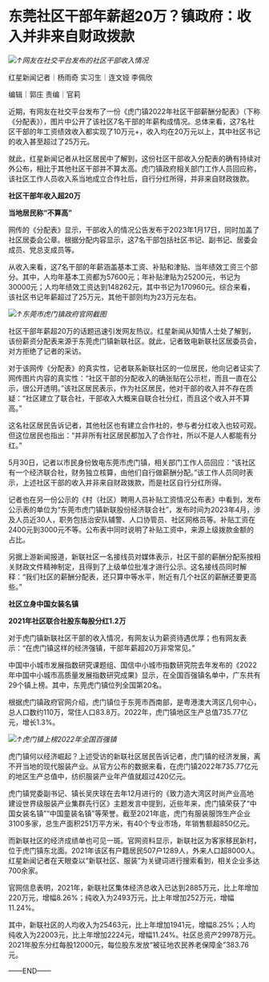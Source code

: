 # 东莞社区干部年薪超20万？镇政府：收入并非来自财政拨款

![](https://inews.gtimg.com/om_bt/Oeu_FpbZL7NhcrjP5lHWyR9Gtd_fLvrLeaQpiEyT1ec5UAA/1000)_↑网友在社交平台发布的社区干部收入情况_

红星新闻记者｜杨雨奇 实习生｜连文娅 李佩欣

编辑｜郭庄 责编｜官莉

近期，有网友在社交平台发布了一份《虎门镇2022年社区干部薪酬分配表》（下称《分配表》），图片中公开了该社区7名干部的年薪构成情况。总体来看，这7名社区干部的年工资绩效收入都实现了10万元+，收入均在20万元以上，其中社区书记的收入甚至超过了25万元。

就此，红星新闻记者从社区居民中了解到，这份社区干部收入分配表的确有持续对外公布，相比于其他社区干部并不算太高。虎门镇政府相关部门工作人员回应称，该社区工作人员收入系当地成立合作社后，自行分红所得，并非来自财政拨款。

**社区干部年收入超20万**

**当地居民称“不算高”**

网传的《分配表》显示，干部收入的情况公告发布于2023年1月17日，同时加盖了社区居委会公章。根据分配内容显示，这7名干部包括社区书记、副书记、居委会成员、党总支成员等。

从收入来看，这7名干部的年薪涵盖基本工资、补贴和津贴、当年绩效工资三个部分。其中，人均年基本工资都为57600元；年补贴津贴为25200元，书记为30000元；人均年绩效工资达到148262元，其中书记为170960元。综合来看，该社区书记年薪超过了25万元，其他干部则均为23万元左右。

![](https://inews.gtimg.com/om_bt/Oqfiv2C_3l8zJ4CpT2-nFS63xSgeI3NtrKW3LdLD9jGJEAA/1000)_↑东莞市虎门镇政府官网截图_

社区干部年薪超20万的话题迅速引发网友热议。红星新闻从知情人士处了解到，该份薪资分配表来源于东莞虎门镇新联社区。就此，记者致电新联社区居委员会，对方拒绝了记者的采访。

对于该网传《分配表》的真实性，记者联系新联社区的一位居民，他向记者证实了网传图片内容的真实性：“社区干部的分配收入的确张贴在公示栏，而且一直在公示，很公开透明。”该社区居民表示，作为社区居民，他对干部的收入并不存在质疑：“社区建立了联合社，干部收入大概来自联合社分红，而且这个收入并不算高。”

这名社区居民告诉记者，其他社区也有建立合作社的，参与者分红收入也较可观。但这位居民也指出：“并非所有社区居民都加入了合作社，所以不是人人都能有分红。”

5月30日，记者以市民身份致电东莞市虎门镇，相关部门工作人员回应：“该社区有一个经济联合社，财务独立核算，由他们自行做薪酬分配。”该工作人员同时表示，上述社区干部的收入并非来自财政拨款，而是社区自行分红所得。

记者也在另一份公示的《村（社区）聘用人员补贴工资情况公布表》中看到，发布公示表的单位为“东莞市虎门镇新联股份经济联合社”，发布时间为2023年4月，涉及人员近30人，职务包括治安队辅警、人口协管员、社区网格员等。补贴工资在2400元到3000元不等。公布表中同时说明了补贴工资中，来源上级拨款金额的占比。

另据上游新闻报道，新联社区一名接线员对媒体表示，社区干部的薪酬分配系按相关财政文件精神制定，且得到了上级单位批准才进行公示。这名接线员同时解释：“我们社区的薪酬分配表，还只算中等水平，附近有几个社区的薪酬还要更高些。”

**社区立身中国女装名镇**

**2021年社区联合社股东每股分红1.2万**

对于虎门镇新联社区干部的收入情况，有网友认为薪资待遇优厚；也有网友表示：“在虎门镇这样的经济强镇，干部年薪超20万非常常见。”

中国中小城市发展指数研究课题组、国信中小城市指数研究院去年发布的《2022年中国中小城市高质量发展指数研究成果》显示，在全国百强镇名单中，广东共有29个镇上榜。其中，东莞虎门镇位列全国第20名。

根据虎门镇政府官网介绍，虎门镇位于东莞市西南部，是粤港澳大湾区几何中心，总人口数约110万，常住人口83.8万。2022年，虎门镇地区生产总值735.77亿元，增长1.3%。

![](https://inews.gtimg.com/om_bt/OMBiXTrnbXoFS7zDd3MA-pl8tQ_cwb9oeKq4SqeegR2mEAA/1000)_↑虎门镇上榜2022年全国百强镇_

虎门镇何以经济崛起？上述受访的新联社区居民告诉记者，虎门镇的经济发展，离不开当地的现代服装产业。从官方公布的数据来看，在虎门镇2022年735.77亿元的地区生产总值中，纺织服装产业年产值就超过420亿元。

虎门镇党委副书记、镇长吴庆球在去年12月进行的《致力造大湾区时尚产业高地
建设世界级服装产业集群先行区》主题发言中提到，近些年来，虎门镇荣获了“中国女装名镇”“中国童装名镇”等荣誉。截至2021年底，虎门有服装服饰生产企业3100多家，总生产面积251万平方米，有40个专业市场，年销售额超850亿元。

而新联社区的经济成绩单也可见一斑。官网资料显示，新联社区为客家移民新村，位于虎门镇东北面。2021年该区有户籍居民507户1289人，外来人口超8000人。红星新闻记者在天眼查以“新联社区、服装”为关键词进行搜索看到，相关企业多达700余家。

官网信息表明，2021年，新联社区集体经济总收入已达到2885万元，比上年增加220万元，增幅8.26%；纯收入为2493万元，比上年增加252万元，增幅11.24%。

其中，新联社区的人均收入为25463元，比上年增加1941元，增幅8.25%；人均纯收入为22003元，比上年增加2224元，增幅11.24%。社区总资产29978万元。2021年股东分红每股12000元，每位股东发放“被征地农民养老保障金”383.76元。

——END——

